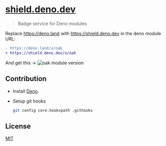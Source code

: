 # [shield.deno.dev](https://shield.deno.dev)

> Badge service for Deno modules

Replace https://deno.land with https://shield.deno.dev in the deno module URL:

```diff
- https://deno.land/x/oak
+ https://shield.deno.dev/x/oak
```

And get this → ![oak module version](https://shield.deno.dev/x/oak)

## Contribution

- Install [Deno](https://deno.land/manual/getting_started/installation).

- Setup git hooks

  ```sh
  git config core.hookspath .githooks
  ```
## License

[MIT](./LICENSE)
